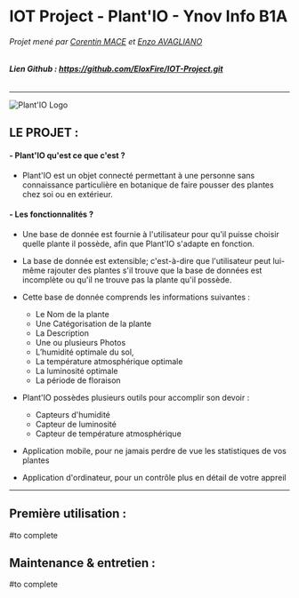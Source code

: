 # **IOT Project - Plant'IO - Ynov Info B1A**

###### Projet mené par [Corentin MACE](https://github.com/corentinmace) et [Enzo AVAGLIANO](https://github.com/EloxFire)
###### **Lien Github : https://github.com/EloxFire/IOT-Project.git**
---


![Plant'IO Logo](https://cdn.discordapp.com/attachments/531527773680959509/571345410157969430/800x200github_page.png)

## **LE PROJET :**

#### - Plant'IO qu'est ce que c'est ?

  - Plant'IO est un objet connecté permettant à une personne sans connaissance particulière en botanique de faire pousser des plantes chez soi ou en extérieur.


#### - Les fonctionnalités ?
  - Une base de donnée est fournie à l'utilisateur pour qu'il puisse choisir quelle plante il possède, afin que Plant'IO s'adapte en fonction.

  - La base de donnée est extensible; c'est-à-dire que l'utilisateur peut lui-même rajouter des plantes s'il trouve que la base de données est incomplète ou qu'il ne trouve pas la plante qu'il possède.

  - Cette base de donnée comprends les informations suivantes :
    - Le Nom de la plante
    - Une Catégorisation de la plante
    - La Description
    - Une ou plusieurs Photos
    - L’humidité optimale du sol,
    - La température atmosphérique optimale
    - La luminosité optimale
    - La période de floraison

  - Plant'IO possèdes plusieurs outils pour accomplir son devoir :
    - Capteurs d'humidité
    - Capteur de luminosité
    - Capteur de température atmosphérique


  - Application mobile, pour ne jamais perdre de vue les statistiques de vos plantes

  - Application d'ordinateur, pour un contrôle plus en détail de votre appreil

  ---

## **Première utilisation :**
#to complete

## **Maintenance & entretien :**
#to complete
